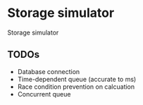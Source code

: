 # Storage simulator

Storage simulator

## TODOs

- Database connection
- Time-dependent queue (accurate to ms)
- Race condition prevention on calcuation
- Concurrent queue
